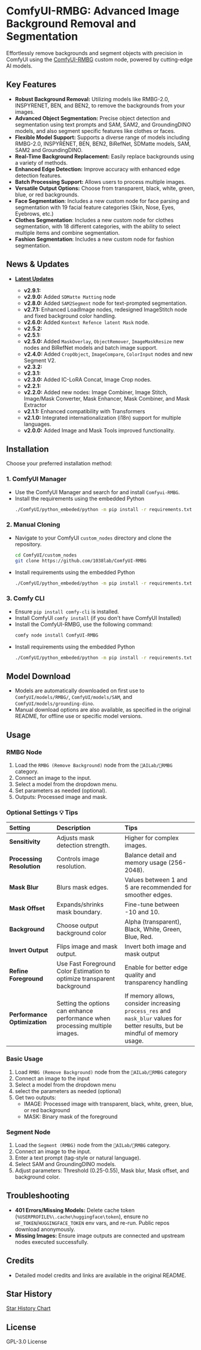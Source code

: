 # ComfyUI-RMBG: Advanced Image Background Removal and Segmentation

Effortlessly remove backgrounds and segment objects with precision in ComfyUI using the [ComfyUI-RMBG](https://github.com/1038lab/ComfyUI-RMBG) custom node, powered by cutting-edge AI models.

## Key Features

*   **Robust Background Removal:** Utilizing models like RMBG-2.0, INSPYRENET, BEN, and BEN2, to remove the backgrounds from your images.
*   **Advanced Object Segmentation:** Precise object detection and segmentation using text prompts and SAM, SAM2, and GroundingDINO models, and also segment specific features like clothes or faces.
*   **Flexible Model Support:** Supports a diverse range of models including RMBG-2.0, INSPYRENET, BEN, BEN2, BiRefNet, SDMatte models, SAM, SAM2 and GroundingDINO.
*   **Real-Time Background Replacement:** Easily replace backgrounds using a variety of methods.
*   **Enhanced Edge Detection:** Improve accuracy with enhanced edge detection features.
*   **Batch Processing Support:** Allows users to process multiple images.
*   **Versatile Output Options:** Choose from transparent, black, white, green, blue, or red backgrounds.
*   **Face Segmentation**: Includes a new custom node for face parsing and segmentation with 19 facial feature categories (Skin, Nose, Eyes, Eyebrows, etc.)
*   **Clothes Segmentation**: Includes a new custom node for clothes segmentation, with 18 different categories, with the ability to select multiple items and combine segmentation.
*   **Fashion Segmentation**: Includes a new custom node for fashion segmentation.

## News & Updates

*   **[Latest Updates](https://github.com/1038lab/ComfyUI-RMBG/blob/main/update.md)**

    *   **v2.9.1:**
    *   **v2.9.0:** Added `SDMatte Matting` node
    *   **v2.8.0:** Added `SAM2Segment` node for text-prompted segmentation.
    *   **v2.7.1:** Enhanced LoadImage nodes, redesigned ImageStitch node and fixed background color handling.
    *   **v2.6.0:** Added `Kontext Refence latent Mask` node.
    *   **v2.5.2:**
    *   **v2.5.1:**
    *   **v2.5.0:** Added `MaskOverlay`, `ObjectRemover`, `ImageMaskResize` new nodes and BiRefNet models and batch image support.
    *   **v2.4.0:** Added `CropObject`, `ImageCompare`, `ColorInput` nodes and new Segment V2.
    *   **v2.3.2:**
    *   **v2.3.1:**
    *   **v2.3.0:** Added IC-LoRA Concat, Image Crop nodes.
    *   **v2.2.1:**
    *   **v2.2.0:** Added new nodes: Image Combiner, Image Stitch, Image/Mask Converter, Mask Enhancer, Mask Combiner, and Mask Extractor
    *   **v2.1.1:** Enhanced compatibility with Transformers
    *   **v2.1.0:** Integrated internationalization (i18n) support for multiple languages.
    *   **v2.0.0:** Added Image and Mask Tools improved functionality.

## Installation

Choose your preferred installation method:

### 1. ComfyUI Manager

*   Use the ComfyUI Manager and search for and install `Comfyui-RMBG`.
*   Install the requirements using the embedded Python
    ```bash
    ./ComfyUI/python_embeded/python -m pip install -r requirements.txt
    ```

### 2. Manual Cloning

*   Navigate to your ComfyUI `custom_nodes` directory and clone the repository.
    ```bash
    cd ComfyUI/custom_nodes
    git clone https://github.com/1038lab/ComfyUI-RMBG
    ```
*   Install requirements using the embedded Python
    ```bash
    ./ComfyUI/python_embeded/python -m pip install -r requirements.txt
    ```

### 3. Comfy CLI

*   Ensure `pip install comfy-cli` is installed.
*   Install ComfyUI `comfy install` (if you don't have ComfyUI Installed)
*   Install the ComfyUI-RMBG, use the following command:
    ```bash
    comfy node install ComfyUI-RMBG
    ```
*   Install requirements using the embedded Python
    ```bash
    ./ComfyUI/python_embeded/python -m pip install -r requirements.txt
    ```

## Model Download

*   Models are automatically downloaded on first use to `ComfyUI/models/RMBG/`, `ComfyUI/models/SAM`, and `ComfyUI/models/grounding-dino`.
*   Manual download options are also available, as specified in the original README, for offline use or specific model versions.

## Usage

### RMBG Node

1.  Load the `RMBG (Remove Background)` node from the `🧪AILab/🧽RMBG` category.
2.  Connect an image to the input.
3.  Select a model from the dropdown menu.
4.  Set parameters as needed (optional).
5.  Outputs: Processed image and mask.

### Optional Settings :bulb: Tips

| Setting                  | Description                                                                | Tips                                                                                      |
| :----------------------- | :------------------------------------------------------------------------- | :---------------------------------------------------------------------------------------- |
| **Sensitivity**          | Adjusts mask detection strength.                                        | Higher for complex images.                                                              |
| **Processing Resolution** | Controls image resolution.                                               | Balance detail and memory usage (256-2048).                                              |
| **Mask Blur**            | Blurs mask edges.                                                        | Values between 1 and 5 are recommended for smoother edges.                                 |
| **Mask Offset**          | Expands/shrinks mask boundary.                                             | Fine-tune between -10 and 10.                                                            |
| **Background**           | Choose output background color                                          | Alpha (transparent), Black, White, Green, Blue, Red.                                       |
| **Invert Output**        | Flips image and mask output.                                             | Invert both image and mask output                                                       |
| **Refine Foreground**    | Use Fast Foreground Color Estimation to optimize transparent background   | Enable for better edge quality and transparency handling                                  |
| **Performance Optimization** | Setting the options can enhance performance when processing multiple images. | If memory allows, consider increasing `process_res` and `mask_blur` values for better results, but be mindful of memory usage.                                                            |

### Basic Usage

1.  Load `RMBG (Remove Background)` node from the `🧪AILab/🧽RMBG` category
2.  Connect an image to the input
3.  Select a model from the dropdown menu
4.  select the parameters as needed (optional)
3.  Get two outputs:
    *   IMAGE: Processed image with transparent, black, white, green, blue, or red background
    *   MASK: Binary mask of the foreground

### Segment Node

1.  Load the `Segment (RMBG)` node from the `🧪AILab/🧽RMBG` category.
2.  Connect an image to the input.
3.  Enter a text prompt (tag-style or natural language).
4.  Select SAM and GroundingDINO models.
5.  Adjust parameters: Threshold (0.25-0.55), Mask blur, Mask offset, and background color.

## Troubleshooting

*   **401 Errors/Missing Models:** Delete cache token (`%USERPROFILE%\.cache\huggingface\token`), ensure no `HF_TOKEN`/`HUGGINGFACE_TOKEN` env vars, and re-run. Public repos download anonymously.
*   **Missing Images:** Ensure image outputs are connected and upstream nodes executed successfully.

## Credits

*   Detailed model credits and links are available in the original README.

## Star History

[Star History Chart](https://api.star-history.com/svg?repos=1038lab/comfyui-rmbg&type=Date)

## License

GPL-3.0 License